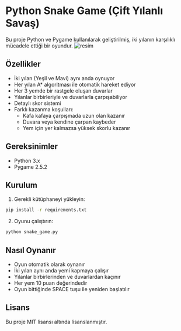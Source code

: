 # Python Snake Game (Çift Yılanlı Savaş)

Bu proje Python ve Pygame kullanılarak geliştirilmiş, iki yılanın karşılıklı mücadele ettiği bir oyundur.
![resim](https://github.com/user-attachments/assets/413b6213-3b69-466b-8356-3737fe528607)

## Özellikler

- İki yılan (Yeşil ve Mavi) aynı anda oynuyor
- Her yılan A* algoritması ile otomatik hareket ediyor
- Her 3 yemde bir rastgele oluşan duvarlar
- Yılanlar birbirleriyle ve duvarlarla çarpışabiliyor
- Detaylı skor sistemi
- Farklı kazanma koşulları:
  - Kafa kafaya çarpışmada uzun olan kazanır
  - Duvara veya kendine çarpan kaybeder
  - Yem için yer kalmazsa yüksek skorlu kazanır

## Gereksinimler

- Python 3.x
- Pygame 2.5.2

## Kurulum

1. Gerekli kütüphaneyi yükleyin:
```bash
pip install -r requirements.txt
```

2. Oyunu çalıştırın:
```bash
python snake_game.py
```

## Nasıl Oynanır

- Oyun otomatik olarak oynanır
- İki yılan aynı anda yemi kapmaya çalışır
- Yılanlar birbirlerinden ve duvarlardan kaçınır
- Her yem 10 puan değerindedir
- Oyun bittiğinde SPACE tuşu ile yeniden başlatılır

## Lisans

Bu proje MIT lisansı altında lisanslanmıştır.
